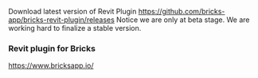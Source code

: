 Download latest version of Revit Plugin https://github.com/bricks-app/bricks-revit-plugin/releases
Notice we are only at beta stage. We are working hard to finalize a stable version.

### Revit plugin for Bricks 

https://www.bricksapp.io/
